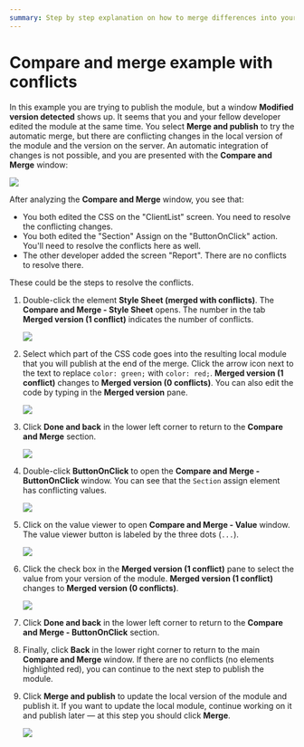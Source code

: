```yaml
---
summary: Step by step explanation on how to merge differences into your module when there are conflicts.
---
```


# Compare and merge example with conflicts

In this example you are trying to publish the module, but a window **Modified version detected** shows up. It seems that you and your fellow developer edited the module at the same time. You select **Merge and publish** to try the automatic merge, but there are conflicting changes in the local version of the module and the version on the server. An automatic integration of changes is not possible, and you are presented with the **Compare and Merge** window:

![](images/conflicts-detected.png)

After analyzing the **Compare and Merge** window, you see that:

* You both edited the CSS on the "ClientList" screen. You need to resolve the conflicting changes.
* You both edited the "Section" Assign on the "ButtonOnClick" action. You'll need to resolve the conflicts here as well.
* The other developer added the screen "Report". There are no conflicts to resolve there.

These could be the steps to resolve the conflicts.

1. Double-click the element **Style Sheet (merged with conflicts)**. The **Compare and Merge - Style Sheet** opens. The number in the tab **Merged version (1 conflict)** indicates the number of conflicts.

    ![](images/conflicts-text.png)

1. Select which part of the CSS code goes into the resulting local module that you will publish at the end of the merge. Click the arrow icon next to the text to replace `color: green;` with  `color: red;`. **Merged version (1 conflict)** changes to  **Merged version (0 conflicts)**. You can also edit the code by typing in the **Merged version** pane.

    ![](images/conflicts-text-orange-arrow.png)

1. Click **Done and back** in the lower left corner to return to the **Compare and Merge** section.

    ![](images/merge-example-compare-ss.png)

1. Double-click **ButtonOnClick** to open the **Compare and Merge - ButtonOnClick** window. You can see that the `Section` assign element has conflicting values.

    ![](images/visual-element-changes.png)

1. Click on the value viewer to open **Compare and Merge - Value** window. The value viewer button is labeled by the three dots (`...`).

    ![](images/visual-element-value-viewer-button.png)

1. Click the check box in the  **Merged version (1 conflict)** pane to select the value from your version of the module. **Merged version (1 conflict)** changes to **Merged version (0 conflicts)**.

    ![](images/text-changes-checkbox.png)

1. Click **Done and back** in the lower left corner to return to the **Compare and Merge - ButtonOnClick** section.

1. Finally, click **Back** in the lower right corner to return to the main **Compare and Merge** window. If there are no conflicts (no elements highlighted red), you can continue to the next step to publish the module.

1. Click **Merge and publish** to update the local version of the module and publish it. If you want to update the local module, continue working on it and publish later — at this step you should click **Merge**.

    ![](images/merge-complete.png)

